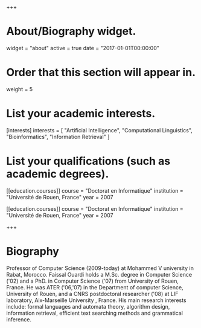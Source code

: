 +++
# About/Biography widget.
widget = "about"
active = true
date = "2017-01-01T00:00:00"

# Order that this section will appear in.
weight = 5

# List your academic interests.
[interests]
  interests = [
    "Artificial Intelligence",
    "Computational Linguistics", "Bioinformatics",
    "Information Retrieval"
  ]

# List your qualifications (such as academic degrees).
[[education.courses]]
  course = "Doctorat en Informatique"
  institution = "Université de Rouen, France"
  year = 2007

[[education.courses]]
  course = "Doctorat en Informatique"
  institution = "Université de Rouen, France"
  year = 2007

+++

# Biography

Professor of Computer Science (2009-today) at Mohammed V university in Rabat, Morocco. Faissal Ouardi holds a M.Sc. degree in Computer Science ('02) and a PhD. in Computer Science ('07) from University of Rouen, France. He was ATER ('06,'07) in the Department of computer Science, University of Rouen, and a CNRS postdoctoral researcher ('08) at LIF laboratory, Aix-Marseille University , France. His main research interests include: formal languages and automata theory, algorithm design, information retrieval, efficient text searching methods and grammatical inference.
